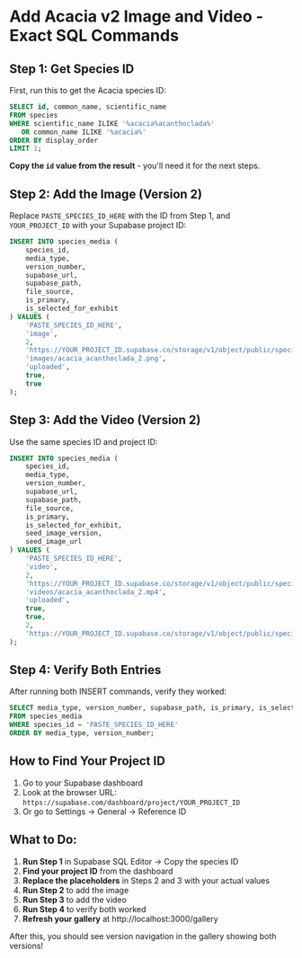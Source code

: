 # Add Acacia v2 Image and Video - Exact SQL Commands

## Step 1: Get Species ID
First, run this to get the Acacia species ID:

```sql
SELECT id, common_name, scientific_name 
FROM species 
WHERE scientific_name ILIKE '%acacia%acanthoclada%' 
   OR common_name ILIKE '%acacia%'
ORDER BY display_order
LIMIT 1;
```

**Copy the `id` value from the result** - you'll need it for the next steps.

## Step 2: Add the Image (Version 2)
Replace `PASTE_SPECIES_ID_HERE` with the ID from Step 1, and `YOUR_PROJECT_ID` with your Supabase project ID:

```sql
INSERT INTO species_media (
    species_id,
    media_type,
    version_number,
    supabase_url,
    supabase_path,
    file_source,
    is_primary,
    is_selected_for_exhibit
) VALUES (
    'PASTE_SPECIES_ID_HERE',
    'image',
    2,
    'https://YOUR_PROJECT_ID.supabase.co/storage/v1/object/public/species-media/images/acacia_acanthoclada_2.png',
    'images/acacia_acanthoclada_2.png',
    'uploaded',
    true,
    true
);
```

## Step 3: Add the Video (Version 2)
Use the same species ID and project ID:

```sql
INSERT INTO species_media (
    species_id,
    media_type,
    version_number,
    supabase_url,
    supabase_path,
    file_source,
    is_primary,
    is_selected_for_exhibit,
    seed_image_version,
    seed_image_url
) VALUES (
    'PASTE_SPECIES_ID_HERE',
    'video',
    2,
    'https://YOUR_PROJECT_ID.supabase.co/storage/v1/object/public/species-media/videos/acacia_acanthoclada_2.mp4',
    'videos/acacia_acanthoclada_2.mp4',
    'uploaded',
    true,
    true,
    2,
    'https://YOUR_PROJECT_ID.supabase.co/storage/v1/object/public/species-media/images/acacia_acanthoclada_2.png'
);
```

## Step 4: Verify Both Entries
After running both INSERT commands, verify they worked:

```sql
SELECT media_type, version_number, supabase_path, is_primary, is_selected_for_exhibit
FROM species_media 
WHERE species_id = 'PASTE_SPECIES_ID_HERE'
ORDER BY media_type, version_number;
```

## How to Find Your Project ID
1. Go to your Supabase dashboard
2. Look at the browser URL: `https://supabase.com/dashboard/project/YOUR_PROJECT_ID`
3. Or go to Settings → General → Reference ID

## What to Do:
1. **Run Step 1** in Supabase SQL Editor → Copy the species ID
2. **Find your project ID** from the dashboard
3. **Replace the placeholders** in Steps 2 and 3 with your actual values
4. **Run Step 2** to add the image
5. **Run Step 3** to add the video
6. **Run Step 4** to verify both worked
7. **Refresh your gallery** at http://localhost:3000/gallery

After this, you should see version navigation in the gallery showing both versions!